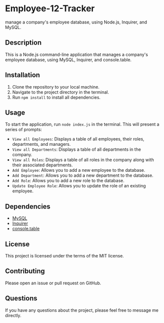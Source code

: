 # Employee-12-Tracker
manage a company's employee database, using Node.js, Inquirer, and MySQL.

## Description

This is a Node.js command-line application that manages a company's employee database, using MySQL, Inquirer, and console.table.

## Installation

1. Clone the repository to your local machine.
2. Navigate to the project directory in the terminal.
3. Run `npm install` to install all dependencies.

## Usage

To start the application, run `node index.js` in the terminal. This will present a series of prompts:

- `View all Employees`: Displays a table of all employees, their roles, departments, and managers.
- `View all Departments`: Displays a table of all departments in the company.
- `View all Roles`: Displays a table of all roles in the company along with their associated departments.
- `Add Employee`: Allows you to add a new employee to the database.
- `Add Department`: Allows you to add a new department to the database.
- `Add Role`: Allows you to add a new role to the database.
- `Update Employee Role`: Allows you to update the role of an existing employee.

## Dependencies

- [MySQL](https://www.npmjs.com/package/mysql)
- [Inquirer](https://www.npmjs.com/package/inquirer)
- [console.table](https://www.npmjs.com/package/console.table)

## License

This project is licensed under the terms of the MIT license.

## Contributing

Please open an issue or pull request on GitHub.

## Questions

If you have any questions about the project, please feel free to message me directly.